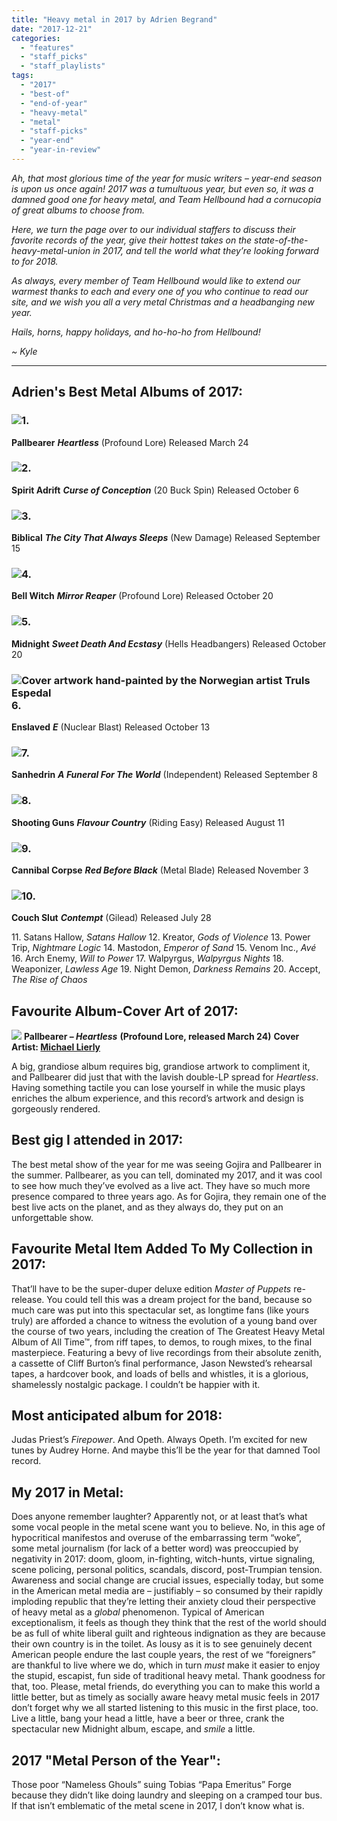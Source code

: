 ```yaml
---
title: "Heavy metal in 2017 by Adrien Begrand"
date: "2017-12-21"
categories: 
  - "features"
  - "staff_picks"
  - "staff_playlists"
tags: 
  - "2017"
  - "best-of"
  - "end-of-year"
  - "heavy-metal"
  - "metal"
  - "staff-picks"
  - "year-end"
  - "year-in-review"
---
```


_Ah, that most glorious time of the year for music writers – year-end season is upon us once again! 2017 was a tumultuous year, but even so, it was a damned good one for heavy metal, and Team Hellbound had a cornucopia of great albums to choose from._

_Here, we turn the page over to our individual staffers to discuss their favorite records of the year, give their hottest takes on the state-of-the-heavy-metal-union in 2017, and tell the world what they’re looking forward to for 2018._

_As always, every member of Team Hellbound would like to extend our warmest thanks to each and every one of you who continue to read our site, and we wish you all a very metal Christmas and a headbanging new year._

_Hails, horns, happy holidays, and ho-ho-ho from Hellbound!_

_~ Kyle_

* * *

## Adrien's Best Metal Albums of 2017:

### ![](https://hellbound.ca/wp-content/uploads/2017/09/Pallbearer-Heartless-cover-150x150.jpg)1.

**Pallbearer** **_Heartless_** (Profound Lore) Released March 24

### ![](https://hellbound.ca/wp-content/uploads/2017/09/Spirit-Adrift-–-Curse-of-Conception-150x150.jpg)2.

**Spirit Adrift** **_Curse of Conception_** (20 Buck Spin) Released October 6

### ![](https://hellbound.ca/wp-content/uploads/2017/08/Biblical-–-The-City-That-Always-Sleeps-150x150.jpg)3.

**Biblical** **_The City That Always Sleeps_** (New Damage) Released September 15

### ![](https://hellbound.ca/wp-content/uploads/2017/12/bell-witch-mirror-reaper-150x150.jpg)4.

**Bell Witch** **_Mirror Reaper_** (Profound Lore) Released October 20

### ![](https://hellbound.ca/wp-content/uploads/2017/12/midnight-sweet-death-cover-150x150.jpg)5.

**Midnight** **_Sweet Death And Ecstasy_** (Hells Headbangers) Released October 20

### ![Cover artwork hand-painted by the Norwegian artist Truls Espedal](https://hellbound.ca/wp-content/uploads/2017/10/enslaved-e-150x150.jpg)6.

**Enslaved** **_E_** (Nuclear Blast) Released October 13

### ![](https://hellbound.ca/wp-content/uploads/2017/12/Sanhedrin-A-Funeral-For-The-World-150x150.jpg)7.

**Sanhedrin** **_A Funeral For The World_** (Independent) Released September 8

### ![](https://hellbound.ca/wp-content/uploads/2017/12/Shooting-Guns-Flavour-Country-150x150.jpg)8.

**Shooting Guns** **_Flavour Country_** (Riding Easy) Released August 11

### ![](https://hellbound.ca/wp-content/uploads/2017/10/CannibalCorpse-RedBeforeBlack-150x150.jpg)9.

**Cannibal Corpse** **_Red Before Black_** (Metal Blade) Released November 3

### ![](https://hellbound.ca/wp-content/uploads/2017/12/Couch-Slut-Contempt-150x150.jpg)10.

**Couch Slut** **_Contempt_** (Gilead) Released July 28

11. Satans Hallow, _Satans Hallow_ 12. Kreator, _Gods of Violence_ 13. Power Trip, _Nightmare Logic_ 14. Mastodon, _Emperor of Sand_ 15. Venom Inc., _Avé_ 16. Arch Enemy, _Will to Power_ 17. Walpyrgus, _Walpyrgus Nights_ 18. Weaponizer, _Lawless Age_ 19. Night Demon, _Darkness Remains_ 20. Accept, _The Rise of Chaos_

## Favourite Album-Cover Art of 2017:

![](https://hellbound.ca/wp-content/uploads/2017/09/Pallbearer-Heartless-cover.jpg) **Pallbearer – _Heartless_** **(Profound Lore, released March 24)** **Cover Artist: [Michael Lierly](http://michaellierlyart.com/)**

A big, grandiose album requires big, grandiose artwork to compliment it, and Pallbearer did just that with the lavish double-LP spread for _Heartless_. Having something tactile you can lose yourself in while the music plays enriches the album experience, and this record’s artwork and design is gorgeously rendered.

## Best gig I attended in 2017:

The best metal show of the year for me was seeing Gojira and Pallbearer in the summer. Pallbearer, as you can tell, dominated my 2017, and it was cool to see how much they’ve evolved as a live act. They have so much more presence compared to three years ago. As for Gojira, they remain one of the best live acts on the planet, and as they always do, they put on an unforgettable show.

## Favourite Metal Item Added To My Collection in 2017:

That’ll have to be the super-duper deluxe edition _Master of Puppets_ re-release. You could tell this was a dream project for the band, because so much care was put into this spectacular set, as longtime fans (like yours truly) are afforded a chance to witness the evolution of a young band over the course of two years, including the creation of The Greatest Heavy Metal Album of All Time™, from riff tapes, to demos, to rough mixes, to the final masterpiece. Featuring a bevy of live recordings from their absolute zenith, a cassette of Cliff Burton’s final performance, Jason Newsted’s rehearsal tapes, a hardcover book, and loads of bells and whistles, it is a glorious, shamelessly nostalgic package. I couldn’t be happier with it.

## Most anticipated album for 2018:

Judas Priest’s _Firepower_. And Opeth. Always Opeth. I’m excited for new tunes by Audrey Horne. And maybe this’ll be the year for that damned Tool record.

## My 2017 in Metal:

Does anyone remember laughter? Apparently not, or at least that’s what some vocal people in the metal scene want you to believe. No, in this age of hypocritical manifestos and overuse of the embarrassing term “woke”, some metal journalism (for lack of a better word) was preoccupied by negativity in 2017: doom, gloom, in-fighting, witch-hunts, virtue signaling, scene policing, personal politics, scandals, discord, post-Trumpian tension. Awareness and social change are crucial issues, especially today, but some in the American metal media are – justifiably – so consumed by their rapidly imploding republic that they’re letting their anxiety cloud their perspective of heavy metal as a _global_ phenomenon. Typical of American exceptionalism, it feels as though they think that the rest of the world should be as full of white liberal guilt and righteous indignation as they are because their own country is in the toilet. As lousy as it is to see genuinely decent American people endure the last couple years, the rest of we “foreigners” are thankful to live where we do, which in turn _must_ make it easier to enjoy the stupid, escapist, fun side of traditional heavy metal. Thank goodness for that, too. Please, metal friends, do everything you can to make this world a little better, but as timely as socially aware heavy metal music feels in 2017 don’t forget why we all started listening to this music in the first place, too. Live a little, bang your head a little, have a beer or three, crank the spectacular new Midnight album, escape, and _smile_ a little.

## 2017 "Metal Person of the Year":

Those poor “Nameless Ghouls” suing Tobias “Papa Emeritus” Forge because they didn’t like doing laundry and sleeping on a cramped tour bus. If that isn’t emblematic of the metal scene in 2017, I don’t know what is.
